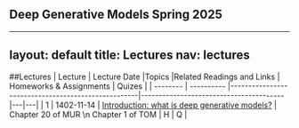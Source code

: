 ## Deep Generative Models                                      Spring 2025
---
layout: default
title: Lectures
nav: lectures
---

##Lectures
| Lecture	 | Lecture Date	|Topics	|Related Readings and Links |	Homeworks & Assignments	| Quizes    | 
| -------- | ---------- |----------------------------------------------------|----------------------------------------|---|---|
| 1        | 1402-11-14 |	[Introduction: what is deep generative models?](40959/14032/Lect-1.pdf)    | Chapter 20 of MUR  \n Chapter 1 of TOM | H | Q |

